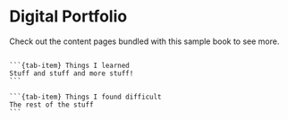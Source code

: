 # Digital Portfolio

Check out the content pages bundled with this sample book to see more.

```{tableofcontents}
```

````{tab-set}
```{tab-item} Things I learned
Stuff and stuff and more stuff!
```

```{tab-item} Things I found difficult
The rest of the stuff
```
````
